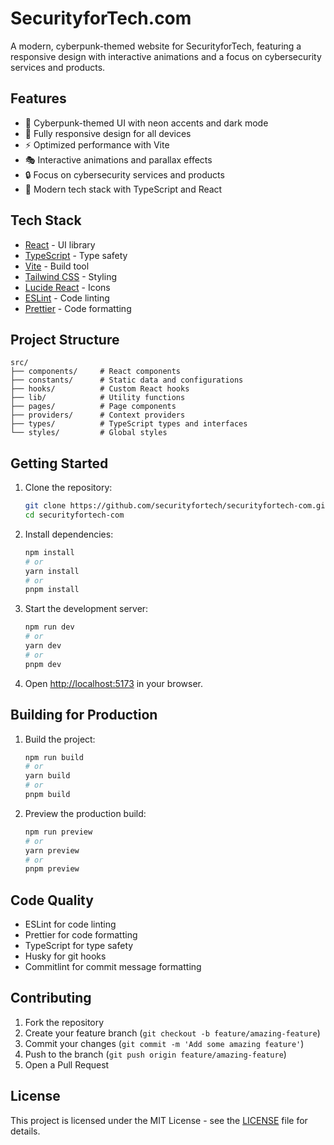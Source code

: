 # SecurityforTech.com

A modern, cyberpunk-themed website for SecurityforTech, featuring a responsive design with interactive animations and a focus on cybersecurity services and products.

## Features

- 🎨 Cyberpunk-themed UI with neon accents and dark mode
- 📱 Fully responsive design for all devices
- ⚡ Optimized performance with Vite
- 🎭 Interactive animations and parallax effects
- 🔒 Focus on cybersecurity services and products
- 🎯 Modern tech stack with TypeScript and React

## Tech Stack

- [React](https://reactjs.org/) - UI library
- [TypeScript](https://www.typescriptlang.org/) - Type safety
- [Vite](https://vitejs.dev/) - Build tool
- [Tailwind CSS](https://tailwindcss.com/) - Styling
- [Lucide React](https://lucide.dev/) - Icons
- [ESLint](https://eslint.org/) - Code linting
- [Prettier](https://prettier.io/) - Code formatting

## Project Structure

```
src/
├── components/     # React components
├── constants/      # Static data and configurations
├── hooks/          # Custom React hooks
├── lib/            # Utility functions
├── pages/          # Page components
├── providers/      # Context providers
├── types/          # TypeScript types and interfaces
└── styles/         # Global styles
```

## Getting Started

1. Clone the repository:
   ```bash
   git clone https://github.com/securityfortech/securityfortech-com.git
   cd securityfortech-com
   ```

2. Install dependencies:
   ```bash
   npm install
   # or
   yarn install
   # or
   pnpm install
   ```

3. Start the development server:
   ```bash
   npm run dev
   # or
   yarn dev
   # or
   pnpm dev
   ```

4. Open [http://localhost:5173](http://localhost:5173) in your browser.

## Building for Production

1. Build the project:
   ```bash
   npm run build
   # or
   yarn build
   # or
   pnpm build
   ```

2. Preview the production build:
   ```bash
   npm run preview
   # or
   yarn preview
   # or
   pnpm preview
   ```

## Code Quality

- ESLint for code linting
- Prettier for code formatting
- TypeScript for type safety
- Husky for git hooks
- Commitlint for commit message formatting

## Contributing

1. Fork the repository
2. Create your feature branch (`git checkout -b feature/amazing-feature`)
3. Commit your changes (`git commit -m 'Add some amazing feature'`)
4. Push to the branch (`git push origin feature/amazing-feature`)
5. Open a Pull Request

## License

This project is licensed under the MIT License - see the [LICENSE](LICENSE) file for details.
